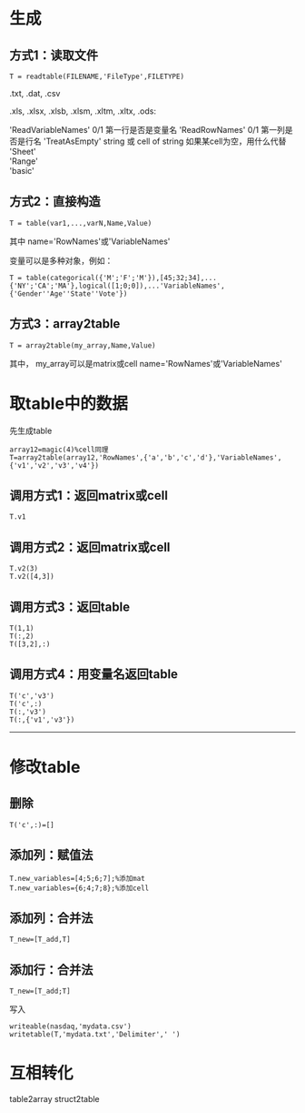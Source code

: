 # 生成
## 方式1：读取文件
```
T = readtable(FILENAME,'FileType',FILETYPE)
```
 .txt, .dat, .csv

.xls, .xlsx, .xlsb, .xlsm, .xltm, .xltx, .ods:

'ReadVariableNames'     0/1  第一行是否是变量名
 'ReadRowNames'    0/1 第一列是否是行名
 'TreatAsEmpty'   string 或 cell of string 如果某cell为空，用什么代替
'Sheet'      
'Range'   
 'basic'

## 方式2：直接构造
```
T = table(var1,...,varN,Name,Value)
```
其中
name='RowNames'或'VariableNames'

变量可以是多种对象，例如：
```
T = table(categorical({'M';'F';'M'}),[45;32;34],... {'NY';'CA';'MA'},logical([1;0;0]),...'VariableNames',{'Gender''Age''State''Vote'})
```
## 方式3：array2table
```
T = array2table(my_array,Name,Value)
```

其中，
my_array可以是matrix或cell
name='RowNames'或'VariableNames'

# 取table中的数据

先生成table
```
array12=magic(4)%cell同理
T=array2table(array12,'RowNames',{'a','b','c','d'},'VariableNames',{'v1','v2','v3','v4'})
```
## 调用方式1：返回matrix或cell
```
T.v1
```

## 调用方式2：返回matrix或cell
```
T.v2(3)
T.v2([4,3])
```

## 调用方式3：返回table
```
T(1,1)
T(:,2)
T([3,2],:)
```

## 调用方式4：用变量名返回table
```
T('c','v3')
T('c',:)
T(:,'v3')
T(:,{'v1','v3'})
```
---
# 修改table
## 删除
```
T('c',:)=[]
```

## 添加列：赋值法
```
T.new_variables=[4;5;6;7];%添加mat
T.new_variables={6;4;7;8};%添加cell
```

## 添加列：合并法
```
T_new=[T_add,T]
```

## 添加行：合并法
```
T_new=[T_add;T]
```
写入
```
writeable(nasdaq,'mydata.csv')  
writetable(T,'mydata.txt','Delimiter',' ')
```

# 互相转化
table2array
struct2table
